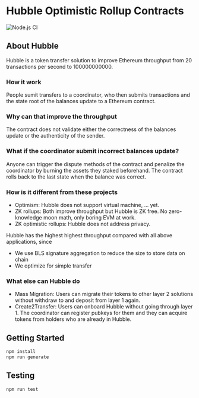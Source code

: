 # Hubble Optimistic Rollup Contracts

![Node.js CI](https://github.com/thehubbleproject/RedditHubble/workflows/Node.js%20CI/badge.svg)

## About Hubble

Hubble is a token transfer solution to improve Ethereum throughput from 20 transactions per second to 100000000000.

### How it work

People sumit transfers to a coordinator, who then submits transactions and the state root of the balances update to a Ethereum contract.

### Why can that improve the throughput

The contract does not validate either the correctness of the balances update or the authenticity of the sender.

### What if the coordinator submit incorrect balances update?

Anyone can trigger the dispute methods of the contract and penalize the coordinator by burning the assets they staked beforehand. The contract rolls back to the last state when the balance was correct.

### How is it different from these projects

- Optimism: Hubble does not support virtual machine, ... yet.
- ZK rollups: Both improve throughput but Hubble is ZK free. No zero-knowledge moon math, only boring EVM at work.
- ZK optimistic rollups: Hubble does not address privacy.

Hubble has the highest highest throughput compared with all above applications, since

- We use BLS signature aggregation to reduce the size to store data on chain
- We optimize for simple transfer

### What else can Hubble do

- Mass Migration: Users can migrate their tokens to other layer 2 solutions without withdraw to and deposit from layer 1 again.
- Create2Transfer: Users can onboard Hubble without going through layer 1. The coordinator can register pubkeys for them and they can acquire tokens from holders who are already in Hubble.


## Getting Started

```sh
npm install
npm run generate
```

## Testing

```sh
npm run test
```
